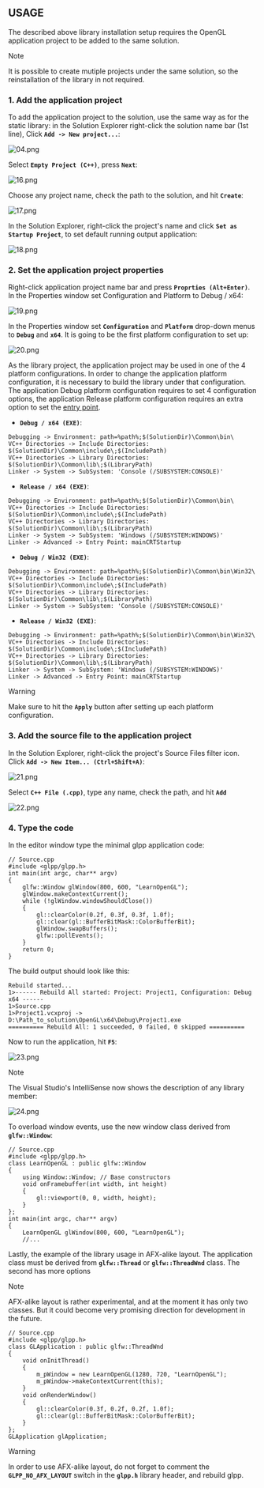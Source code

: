 ## USAGE
The described above library installation setup requires the OpenGL application project to be added to the same solution.

> [!NOTE]
> It is possible to create mutiple projects under the same solution, so the reinstallation of the library in not required.

### 1. Add the application project
To add the application project to the solution, use the same way as for the static library: in the Solution Explorer right-click the solution name bar (1st line), Click **`Add -> New project...`**:

![04.png](04.png)

Select **`Empty Project (C++)`**, press **`Next`**:

![16.png](16.png)

Choose any project name, check the path to the solution, and hit **`Create`**:

![17.png](17.png)

In the Solution Explorer, right-click the project's name and click **`Set as Startup Project`**, to set default running output application:

![18.png](18.png)

### 2. Set the application project properties
Right-click application project name bar and press **`Proprties (Alt+Enter)`**. In the Properties window set Configuration and Platform to Debug / x64:

![19.png](19.png)

In the Properties window set **`Configuration`** and **`Platform`** drop-down menus to **`Debug`** and **`x64`**. It is going to be the first platform configuration to set up:

![20.png](20.png)

As the library project, the application project may be used in one of the 4 platform configurations. In order to change the application platform configuration, it is necessary to build the library under that configuration. The application Debug platform configuration requires to set 4 configuration options, the application Release platform configuration requires an extra option to set the [entry point](https://learn.microsoft.com/en-us/cpp/build/reference/entry-entry-point-symbol).

- **`Debug / x64 (EXE)`**:
```
Debugging -> Environment: path=%path%;$(SolutionDir)\Common\bin\
VC++ Directories -> Include Directories: $(SolutionDir)\Common\include\;$(IncludePath)
VC++ Directories -> Library Directories: $(SolutionDir)\Common\lib\;$(LibraryPath)
Linker -> System -> SubSystem: 'Console (/SUBSYSTEM:CONSOLE)'
```
- **`Release / x64 (EXE)`**:
```
Debugging -> Environment: path=%path%;$(SolutionDir)\Common\bin\
VC++ Directories -> Include Directories: $(SolutionDir)\Common\include\;$(IncludePath)
VC++ Directories -> Library Directories: $(SolutionDir)\Common\lib\;$(LibraryPath)
Linker -> System -> SubSystem: 'Windows (/SUBSYSTEM:WINDOWS)'
Linker -> Advanced -> Entry Point: mainCRTStartup
```
- **`Debug / Win32 (EXE)`**:
```
Debugging -> Environment: path=%path%;$(SolutionDir)\Common\bin\Win32\
VC++ Directories -> Include Directories: $(SolutionDir)\Common\include\;$(IncludePath)
VC++ Directories -> Library Directories: $(SolutionDir)\Common\lib\;$(LibraryPath)
Linker -> System -> SubSystem: 'Console (/SUBSYSTEM:CONSOLE)'
```
- **`Release / Win32 (EXE)`**:
```
Debugging -> Environment: path=%path%;$(SolutionDir)\Common\bin\Win32\
VC++ Directories -> Include Directories: $(SolutionDir)\Common\include\;$(IncludePath)
VC++ Directories -> Library Directories: $(SolutionDir)\Common\lib\;$(LibraryPath)
Linker -> System -> SubSystem: 'Windows (/SUBSYSTEM:WINDOWS)'
Linker -> Advanced -> Entry Point: mainCRTStartup
```

> [!WARNING]
> Make sure to hit the **`Apply`** button after setting up each platform configuration.

### 3. Add the source file to the application project
In the Solution Explorer, right-click the project's Source Files filter icon. Click **`Add -> New Item... (Ctrl+Shift+A)`**:

![21.png](21.png)

Select **`C++ File (.cpp)`**, type any name, check the path, and hit **`Add`**

![22.png](22.png)

### 4. Type the code
In the editor window type the minimal glpp application code:
```
// Source.cpp
#include <glpp/glpp.h>
int main(int argc, char** argv)
{
	glfw::Window glWindow(800, 600, "LearnOpenGL");
	glWindow.makeContextCurrent();
	while (!glWindow.windowShouldClose())
	{
		gl::clearColor(0.2f, 0.3f, 0.3f, 1.0f);
		gl::clear(gl::BufferBitMask::ColorBufferBit);
		glWindow.swapBuffers();
		glfw::pollEvents();
	}
	return 0;
}
```
The build output should look like this:
```
Rebuild started...
1>------ Rebuild All started: Project: Project1, Configuration: Debug x64 ------
1>Source.cpp
1>Project1.vcxproj -> D:\Path_to_solution\OpenGL\x64\Debug\Project1.exe
========== Rebuild All: 1 succeeded, 0 failed, 0 skipped ==========
```
Now to run the application, hit **`F5`**:

![23.png](23.png)

> [!NOTE]
> The Visual Studio's IntelliSense now shows the description of any library member:

![24.png](24.png)

To overload window events, use the new window class derived from **`glfw::Window`**:
```
// Source.cpp
#include <glpp/glpp.h>
class LearnOpenGL : public glfw::Window
{
	using Window::Window; // Base constructors
	void onFramebuffer(int width, int height)
	{
		gl::viewport(0, 0, width, height);
	}
};
int main(int argc, char** argv)
{
	LearnOpenGL glWindow(800, 600, "LearnOpenGL");
	//...
```
Lastly, the example of the library usage in AFX-alike layout. The application class must be derived from **`glfw::Thread`** or **`glfw::ThreadWnd`** class. The second has more options

> [!NOTE]
> AFX-alike layout is rather experimental, and at the moment it has only two classes. But it could become very promising direction for development in the future.

```
// Source.cpp
#include <glpp/glpp.h>
class GLApplication : public glfw::ThreadWnd
{
	void onInitThread()
	{
		m_pWindow = new LearnOpenGL(1280, 720, "LearnOpenGL");
		m_pWindow->makeContextCurrent(this);
	}
	void onRenderWindow()
	{
		gl::clearColor(0.3f, 0.2f, 0.2f, 1.0f);
		gl::clear(gl::BufferBitMask::ColorBufferBit);
	}
};
GLApplication glApplication;
```

> [!WARNING]
> In order to use AFX-alike layout, do not forget to comment the **`GLPP_NO_AFX_LAYOUT`** switch in the **`glpp.h`** library header, and rebuild glpp.

